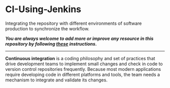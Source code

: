 # CI-Using-Jenkins
Integrating the repository with different environments of software production to synchronize the workflow.


***You are always welcome to add more or improve any resource in this repository by following [these](https://github.com/Aman9026/CI-Using-Jenkins/blob/master/CONTRIBUTING.md) instructions.***

---

**Continuous integration** is a coding philosophy and set of practices that drive development teams to implement small changes and check in code to version control repositories frequently. Because most modern applications require developing code in different platforms and tools, the team needs a mechanism to integrate and validate its changes.

